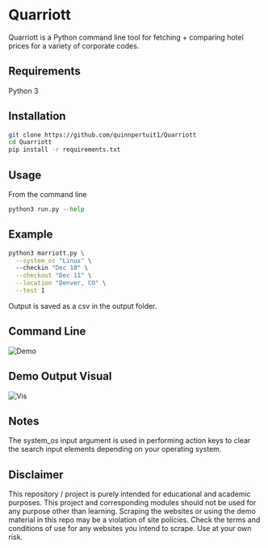 # Quarriott

Quarriott is a Python command line tool for fetching + comparing hotel prices for a variety of corporate codes. 

## Requirements
Python 3

## Installation 
```bash
git clone https://github.com/quinnpertuit1/Quarriott
cd Quarriott
pip install -r requirements.txt
```

## Usage
From the command line
```python
python3 run.py --help
```

## Example
```bash
python3 marriott.py \
  --system_os "Linux" \ 
  --checkin "Dec 10" \
  --checkout "Dec 11" \
  --location "Denver, CO" \
  --test 1
```
Output is saved as a csv in the output folder.

## Command Line
![Demo](https://github.com/quinnpertuit1/Quarriott/raw/main/docs/demo.png)

## Demo Output Visual
![Vis](https://github.com/quinnpertuit1/Quarriott/raw/main/docs/vis.gif)

## Notes
The system_os input argument is used in performing action keys to clear the search input elements depending on your operating system. 

## Disclaimer
This repository / project is purely intended for educational and academic purposes. This project and corresponding modules should not be used for any purpose other than learning. Scraping the websites or using the demo material in this repo may be a violation of site policies. Check the terms and conditions of use for any websites you intend to scrape. Use at your own risk. 
